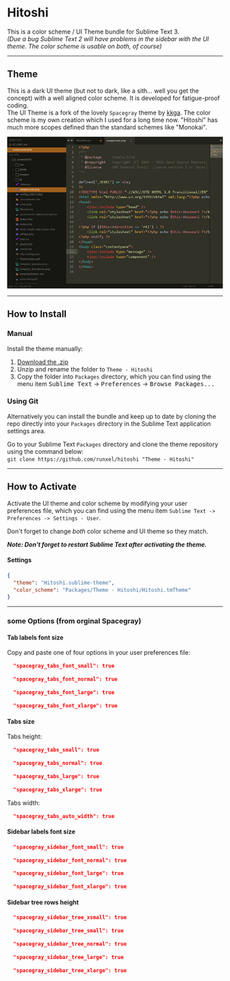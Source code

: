 # Hitoshi

This is a color scheme / UI Theme bundle for Sublime Text 3.  
*(Due a bug Sublime Text 2 will have problems in the sidebar with the UI theme. The color scheme is usable on both, of course)*

***

## Theme

This is a dark UI theme (but not to dark, like a sith... well you get the concept) with a well aligned color scheme. It is developed for fatigue-proof coding.  
The UI Theme is a fork of the lovely `Spacegray` theme by [kkga](https://github.com/kkga/spacegray). The color scheme is my own creation which I used for a long time now. "Hitoshi" has much more scopes defined than the standard schemes like "Monokai".

![image](screenshots/hitoshi.png)

***

## How to Install

### Manual

Install the theme manually:

1. [Download the .zip](https://github.com/runxel/hitoshi/archive/master.zip)
2. Unzip and rename the folder to `Theme - Hitoshi`
3. Copy the folder into `Packages` directory, which you can find using the menu item <kbd>Sublime Text</kbd> -> <kbd>Preferences</kbd> -> <kbd>Browse Packages...</kbd>

### Using Git
Alternatively you can install the bundle and keep up to date by cloning the repo directly into your `Packages` directory in the Sublime Text application settings area.

Go to your Sublime Text `Packages` directory and clone the theme repository using the command below:  
`git clone https://github.com/runxel/hitoshi "Theme - Hitoshi"`

***

## How to Activate

Activate the UI theme and color scheme by modifying your user preferences file, which you can find using the menu item `Sublime Text -> Preferences -> Settings - User`.

Don't forget to change *both* color scheme and UI theme so they match.

***Note: Don't forget to restart Sublime Text after activating the theme.***

#### Settings

```json
{
  "theme": "Hitoshi.sublime-theme",
  "color_scheme": "Packages/Theme - Hitoshi/Hitoshi.tmTheme"
}
```

***

### some Options (from orginal Spacegray)

#### Tab labels font size

Copy and paste one of four options in your user preferences file:

```json
  "spacegray_tabs_font_small": true
```
```json
  "spacegray_tabs_font_normal": true
```
```json
  "spacegray_tabs_font_large": true
```
```json
  "spacegray_tabs_font_xlarge": true
```

#### Tabs size

Tabs height:

```json
  "spacegray_tabs_small": true
```
```json
  "spacegray_tabs_normal": true
```
```json
  "spacegray_tabs_large": true
```
```json
  "spacegray_tabs_xlarge": true
```

Tabs width: 

```json
  "spacegray_tabs_auto_width": true
```

#### Sidebar labels font size

```json
  "spacegray_sidebar_font_small": true
```
```json
  "spacegray_sidebar_font_normal": true
```
```json
  "spacegray_sidebar_font_large": true
```
```json
  "spacegray_sidebar_font_xlarge": true
```

#### Sidebar tree rows height

```json
  "spacegray_sidebar_tree_xsmall": true
```
```json
  "spacegray_sidebar_tree_small": true
```
```json
  "spacegray_sidebar_tree_normal": true
```
```json
  "spacegray_sidebar_tree_large": true
```
```json
  "spacegray_sidebar_tree_xlarge": true
```

